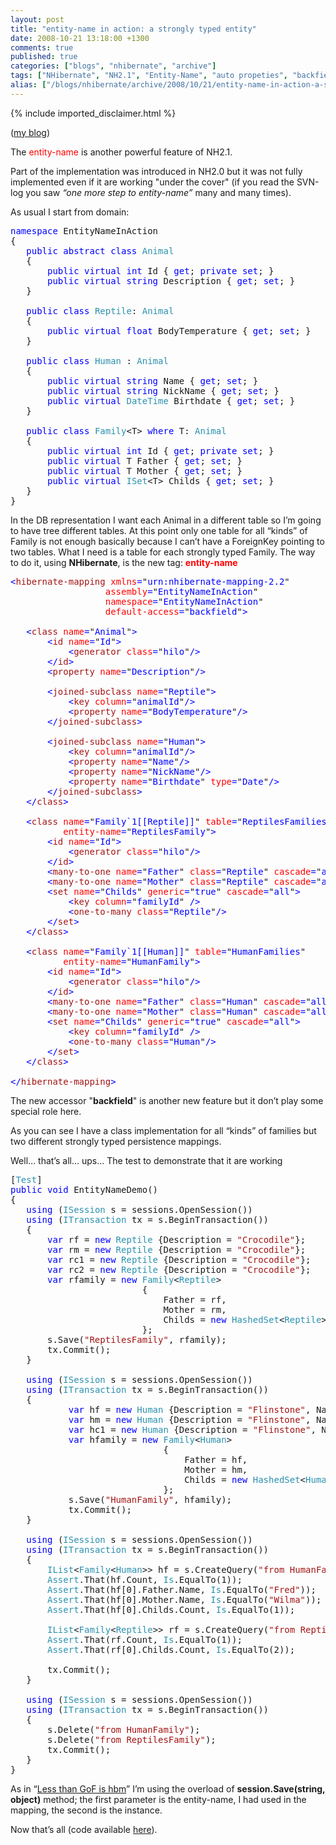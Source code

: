 ```yaml
---
layout: post
title: "entity-name in action: a strongly typed entity"
date: 2008-10-21 13:18:00 +1300
comments: true
published: true
categories: ["blogs", "nhibernate", "archive"]
tags: ["NHibernate", "NH2.1", "Entity-Name", "auto propeties", "backfield"]
alias: ["/blogs/nhibernate/archive/2008/10/21/entity-name-in-action-a-strongly-typed-entity.aspx"]
---
```

<!-- more -->
{% include imported_disclaimer.html %}
<p>(<a href="http://www.fabiomaulo.blogspot.com/">my blog</a>)</p>
<p>The <span style="color: #ff0000">entity-name</span> is another powerful feature of NH2.1.</p>
<p>Part of the implementation was introduced in NH2.0 but it was not fully implemented even if it are working "under the cover" (if you read the SVN-log you saw <em>&ldquo;one more step to entity-name&rdquo;</em> many and many times).</p>
<p>As usual I start from domain:</p>
<pre class="code"><span style="color: blue">namespace </span>EntityNameInAction<br />{<br />   <span style="color: blue">public abstract class </span><span style="color: #2b91af">Animal<br />   </span>{<br />       <span style="color: blue">public virtual int </span>Id { <span style="color: blue">get</span>; <span style="color: blue">private set</span>; }<br />       <span style="color: blue">public virtual string </span>Description { <span style="color: blue">get</span>; <span style="color: blue">set</span>; }<br />   }<br /><br />   <span style="color: blue">public class </span><span style="color: #2b91af">Reptile</span>: <span style="color: #2b91af">Animal<br />   </span>{<br />       <span style="color: blue">public virtual float </span>BodyTemperature { <span style="color: blue">get</span>; <span style="color: blue">set</span>; }<br />   }<br /><br />   <span style="color: blue">public class </span><span style="color: #2b91af">Human </span>: <span style="color: #2b91af">Animal<br />   </span>{<br />       <span style="color: blue">public virtual string </span>Name { <span style="color: blue">get</span>; <span style="color: blue">set</span>; }<br />       <span style="color: blue">public virtual string </span>NickName { <span style="color: blue">get</span>; <span style="color: blue">set</span>; }<br />       <span style="color: blue">public virtual </span><span style="color: #2b91af">DateTime </span>Birthdate { <span style="color: blue">get</span>; <span style="color: blue">set</span>; }<br />   }<br /><br />   <span style="color: blue">public class </span><span style="color: #2b91af">Family</span>&lt;T&gt; <span style="color: blue">where </span>T: <span style="color: #2b91af">Animal<br />   </span>{<br />       <span style="color: blue">public virtual int </span>Id { <span style="color: blue">get</span>; <span style="color: blue">private set</span>; }<br />       <span style="color: blue">public virtual </span>T Father { <span style="color: blue">get</span>; <span style="color: blue">set</span>; }<br />       <span style="color: blue">public virtual </span>T Mother { <span style="color: blue">get</span>; <span style="color: blue">set</span>; }<br />       <span style="color: blue">public virtual </span><span style="color: #2b91af">ISet</span>&lt;T&gt; Childs { <span style="color: blue">get</span>; <span style="color: blue">set</span>; }<br />   }<br />}</pre>
<p>In the DB representation I want each Animal in a different table so I&rsquo;m going to have tree different tables. At this point only one table for all &ldquo;kinds&rdquo; of Family is not enough basically because I can&rsquo;t have a ForeignKey pointing to two tables. What I need is a table for each strongly typed Family. The way to do it, using <strong>NHibernate</strong>, is the new tag: <strong><span style="color: #ff0000">entity-name</span></strong></p>
<pre class="code"><span style="color: blue">&lt;</span><span style="color: #a31515">hibernate-mapping </span><span style="color: red">xmlns</span><span style="color: blue">=</span>"<span style="color: blue">urn:nhibernate-mapping-2.2</span>"<br />                  <span style="color: red">assembly</span><span style="color: blue">=</span>"<span style="color: blue">EntityNameInAction</span>"<br />                  <span style="color: red">namespace</span><span style="color: blue">=</span>"<span style="color: blue">EntityNameInAction</span>"<br />                  <span style="color: red">default-access</span><span style="color: blue">=</span>"<span style="color: blue">backfield</span>"<span style="color: blue">&gt;<br />  <br />   &lt;</span><span style="color: #a31515">class </span><span style="color: red">name</span><span style="color: blue">=</span>"<span style="color: blue">Animal</span>"<span style="color: blue">&gt;<br />       &lt;</span><span style="color: #a31515">id </span><span style="color: red">name</span><span style="color: blue">=</span>"<span style="color: blue">Id</span>"<span style="color: blue">&gt;<br />           &lt;</span><span style="color: #a31515">generator </span><span style="color: red">class</span><span style="color: blue">=</span>"<span style="color: blue">hilo</span>"<span style="color: blue">/&gt;<br />       &lt;/</span><span style="color: #a31515">id</span><span style="color: blue">&gt;<br />       &lt;</span><span style="color: #a31515">property </span><span style="color: red">name</span><span style="color: blue">=</span>"<span style="color: blue">Description</span>"<span style="color: blue">/&gt;<br />      <br />       &lt;</span><span style="color: #a31515">joined-subclass </span><span style="color: red">name</span><span style="color: blue">=</span>"<span style="color: blue">Reptile</span>"<span style="color: blue">&gt;<br />           &lt;</span><span style="color: #a31515">key </span><span style="color: red">column</span><span style="color: blue">=</span>"<span style="color: blue">animalId</span>"<span style="color: blue">/&gt;<br />           &lt;</span><span style="color: #a31515">property </span><span style="color: red">name</span><span style="color: blue">=</span>"<span style="color: blue">BodyTemperature</span>"<span style="color: blue">/&gt;<br />       &lt;/</span><span style="color: #a31515">joined-subclass</span><span style="color: blue">&gt;<br />      <br />       &lt;</span><span style="color: #a31515">joined-subclass </span><span style="color: red">name</span><span style="color: blue">=</span>"<span style="color: blue">Human</span>"<span style="color: blue">&gt;<br />           &lt;</span><span style="color: #a31515">key </span><span style="color: red">column</span><span style="color: blue">=</span>"<span style="color: blue">animalId</span>"<span style="color: blue">/&gt;<br />           &lt;</span><span style="color: #a31515">property </span><span style="color: red">name</span><span style="color: blue">=</span>"<span style="color: blue">Name</span>"<span style="color: blue">/&gt;<br />           &lt;</span><span style="color: #a31515">property </span><span style="color: red">name</span><span style="color: blue">=</span>"<span style="color: blue">NickName</span>"<span style="color: blue">/&gt;<br />           &lt;</span><span style="color: #a31515">property </span><span style="color: red">name</span><span style="color: blue">=</span>"<span style="color: blue">Birthdate</span>" <span style="color: red">type</span><span style="color: blue">=</span>"<span style="color: blue">Date</span>"<span style="color: blue">/&gt;<br />       &lt;/</span><span style="color: #a31515">joined-subclass</span><span style="color: blue">&gt;       <br />   &lt;/</span><span style="color: #a31515">class</span><span style="color: blue">&gt;<br /><br />   &lt;</span><span style="color: #a31515">class </span><span style="color: red">name</span><span style="color: blue">=</span>"<span style="color: blue">Family`1[[Reptile]]</span>" <span style="color: red">table</span><span style="color: blue">=</span>"<span style="color: blue">ReptilesFamilies</span>"<br />          <span style="color: red">entity-name</span><span style="color: blue">=</span>"<span style="color: blue">ReptilesFamily</span>"<span style="color: blue">&gt;<br />       &lt;</span><span style="color: #a31515">id </span><span style="color: red">name</span><span style="color: blue">=</span>"<span style="color: blue">Id</span>"<span style="color: blue">&gt;<br />           &lt;</span><span style="color: #a31515">generator </span><span style="color: red">class</span><span style="color: blue">=</span>"<span style="color: blue">hilo</span>"<span style="color: blue">/&gt;<br />       &lt;/</span><span style="color: #a31515">id</span><span style="color: blue">&gt;<br />       &lt;</span><span style="color: #a31515">many-to-one </span><span style="color: red">name</span><span style="color: blue">=</span>"<span style="color: blue">Father</span>" <span style="color: red">class</span><span style="color: blue">=</span>"<span style="color: blue">Reptile</span>" <span style="color: red">cascade</span><span style="color: blue">=</span>"<span style="color: blue">all</span>"<span style="color: blue">/&gt;<br />       &lt;</span><span style="color: #a31515">many-to-one </span><span style="color: red">name</span><span style="color: blue">=</span>"<span style="color: blue">Mother</span>" <span style="color: red">class</span><span style="color: blue">=</span>"<span style="color: blue">Reptile</span>" <span style="color: red">cascade</span><span style="color: blue">=</span>"<span style="color: blue">all</span>"<span style="color: blue">/&gt;<br />       &lt;</span><span style="color: #a31515">set </span><span style="color: red">name</span><span style="color: blue">=</span>"<span style="color: blue">Childs</span>" <span style="color: red">generic</span><span style="color: blue">=</span>"<span style="color: blue">true</span>" <span style="color: red">cascade</span><span style="color: blue">=</span>"<span style="color: blue">all</span>"<span style="color: blue">&gt;<br />           &lt;</span><span style="color: #a31515">key </span><span style="color: red">column</span><span style="color: blue">=</span>"<span style="color: blue">familyId</span>" <span style="color: blue">/&gt;<br />           &lt;</span><span style="color: #a31515">one-to-many </span><span style="color: red">class</span><span style="color: blue">=</span>"<span style="color: blue">Reptile</span>"<span style="color: blue">/&gt;<br />       &lt;/</span><span style="color: #a31515">set</span><span style="color: blue">&gt;<br />   &lt;/</span><span style="color: #a31515">class</span><span style="color: blue">&gt;<br />  <br />   &lt;</span><span style="color: #a31515">class </span><span style="color: red">name</span><span style="color: blue">=</span>"<span style="color: blue">Family`1[[Human]]</span>" <span style="color: red">table</span><span style="color: blue">=</span>"<span style="color: blue">HumanFamilies</span>"<br />          <span style="color: red">entity-name</span><span style="color: blue">=</span>"<span style="color: blue">HumanFamily</span>"<span style="color: blue">&gt;<br />       &lt;</span><span style="color: #a31515">id </span><span style="color: red">name</span><span style="color: blue">=</span>"<span style="color: blue">Id</span>"<span style="color: blue">&gt;<br />           &lt;</span><span style="color: #a31515">generator </span><span style="color: red">class</span><span style="color: blue">=</span>"<span style="color: blue">hilo</span>"<span style="color: blue">/&gt;<br />       &lt;/</span><span style="color: #a31515">id</span><span style="color: blue">&gt;<br />       &lt;</span><span style="color: #a31515">many-to-one </span><span style="color: red">name</span><span style="color: blue">=</span>"<span style="color: blue">Father</span>" <span style="color: red">class</span><span style="color: blue">=</span>"<span style="color: blue">Human</span>" <span style="color: red">cascade</span><span style="color: blue">=</span>"<span style="color: blue">all</span>"<span style="color: blue">/&gt;<br />       &lt;</span><span style="color: #a31515">many-to-one </span><span style="color: red">name</span><span style="color: blue">=</span>"<span style="color: blue">Mother</span>" <span style="color: red">class</span><span style="color: blue">=</span>"<span style="color: blue">Human</span>" <span style="color: red">cascade</span><span style="color: blue">=</span>"<span style="color: blue">all</span>"<span style="color: blue">/&gt;<br />       &lt;</span><span style="color: #a31515">set </span><span style="color: red">name</span><span style="color: blue">=</span>"<span style="color: blue">Childs</span>" <span style="color: red">generic</span><span style="color: blue">=</span>"<span style="color: blue">true</span>" <span style="color: red">cascade</span><span style="color: blue">=</span>"<span style="color: blue">all</span>"<span style="color: blue">&gt;<br />           &lt;</span><span style="color: #a31515">key </span><span style="color: red">column</span><span style="color: blue">=</span>"<span style="color: blue">familyId</span>" <span style="color: blue">/&gt;<br />           &lt;</span><span style="color: #a31515">one-to-many </span><span style="color: red">class</span><span style="color: blue">=</span>"<span style="color: blue">Human</span>"<span style="color: blue">/&gt;<br />       &lt;/</span><span style="color: #a31515">set</span><span style="color: blue">&gt;<br />   &lt;/</span><span style="color: #a31515">class</span><span style="color: blue">&gt;<br /><br />&lt;/</span><span style="color: #a31515">hibernate-mapping</span><span style="color: blue">&gt;</span></pre>
<p>
<a href="http://11011.net/software/vspaste"></a></p>
<p>The new accessor "<strong>backfield</strong>" is another new feature but it don&rsquo;t play some special role here.</p>
<p>As you can see I have a class implementation for all &ldquo;kinds&rdquo; of families but two different strongly typed persistence mappings.</p>
<p>Well&hellip; that&rsquo;s all&hellip; ups&hellip; The test to demonstrate that it are working</p>
<pre class="code">[<span style="color: #2b91af">Test</span>]<br /><span style="color: blue">public void </span>EntityNameDemo()<br />{<br />   <span style="color: blue">using </span>(<span style="color: #2b91af">ISession </span>s = sessions.OpenSession())<br />   <span style="color: blue">using </span>(<span style="color: #2b91af">ITransaction </span>tx = s.BeginTransaction())<br />   {<br />       <span style="color: blue">var </span>rf = <span style="color: blue">new </span><span style="color: #2b91af">Reptile </span>{Description = <span style="color: #a31515">"Crocodile"</span>};<br />       <span style="color: blue">var </span>rm = <span style="color: blue">new </span><span style="color: #2b91af">Reptile </span>{Description = <span style="color: #a31515">"Crocodile"</span>};<br />       <span style="color: blue">var </span>rc1 = <span style="color: blue">new </span><span style="color: #2b91af">Reptile </span>{Description = <span style="color: #a31515">"Crocodile"</span>};<br />       <span style="color: blue">var </span>rc2 = <span style="color: blue">new </span><span style="color: #2b91af">Reptile </span>{Description = <span style="color: #a31515">"Crocodile"</span>};<br />       <span style="color: blue">var </span>rfamily = <span style="color: blue">new </span><span style="color: #2b91af">Family</span>&lt;<span style="color: #2b91af">Reptile</span>&gt;<br />                         {<br />                             Father = rf,<br />                             Mother = rm,<br />                             Childs = <span style="color: blue">new </span><span style="color: #2b91af">HashedSet</span>&lt;<span style="color: #2b91af">Reptile</span>&gt; {rc1, rc2}<br />                         };<br />       s.Save(<span style="color: #a31515">"ReptilesFamily"</span>, rfamily);<br />       tx.Commit();<br />   }<br /><br />   <span style="color: blue">using </span>(<span style="color: #2b91af">ISession </span>s = sessions.OpenSession())<br />   <span style="color: blue">using </span>(<span style="color: #2b91af">ITransaction </span>tx = s.BeginTransaction())<br />   {<br />           <span style="color: blue">var </span>hf = <span style="color: blue">new </span><span style="color: #2b91af">Human </span>{Description = <span style="color: #a31515">"Flinstone"</span>, Name = <span style="color: #a31515">"Fred"</span>};<br />           <span style="color: blue">var </span>hm = <span style="color: blue">new </span><span style="color: #2b91af">Human </span>{Description = <span style="color: #a31515">"Flinstone"</span>, Name = <span style="color: #a31515">"Wilma"</span>};<br />           <span style="color: blue">var </span>hc1 = <span style="color: blue">new </span><span style="color: #2b91af">Human </span>{Description = <span style="color: #a31515">"Flinstone"</span>, Name = <span style="color: #a31515">"Pebbles"</span>};<br />           <span style="color: blue">var </span>hfamily = <span style="color: blue">new </span><span style="color: #2b91af">Family</span>&lt;<span style="color: #2b91af">Human</span>&gt;<br />                             {<br />                                 Father = hf,<br />                                 Mother = hm,<br />                                 Childs = <span style="color: blue">new </span><span style="color: #2b91af">HashedSet</span>&lt;<span style="color: #2b91af">Human</span>&gt; {hc1}<br />                             };<br />           s.Save(<span style="color: #a31515">"HumanFamily"</span>, hfamily);<br />           tx.Commit();<br />   }<br /><br />   <span style="color: blue">using </span>(<span style="color: #2b91af">ISession </span>s = sessions.OpenSession())<br />   <span style="color: blue">using </span>(<span style="color: #2b91af">ITransaction </span>tx = s.BeginTransaction())<br />   {<br />       <span style="color: #2b91af">IList</span>&lt;<span style="color: #2b91af">Family</span>&lt;<span style="color: #2b91af">Human</span>&gt;&gt; hf = s.CreateQuery(<span style="color: #a31515">"from HumanFamily"</span>).List&lt;<span style="color: #2b91af">Family</span>&lt;<span style="color: #2b91af">Human</span>&gt;&gt;();<br />       <span style="color: #2b91af">Assert</span>.That(hf.Count, <span style="color: #2b91af">Is</span>.EqualTo(1));<br />       <span style="color: #2b91af">Assert</span>.That(hf[0].Father.Name, <span style="color: #2b91af">Is</span>.EqualTo(<span style="color: #a31515">"Fred"</span>));<br />       <span style="color: #2b91af">Assert</span>.That(hf[0].Mother.Name, <span style="color: #2b91af">Is</span>.EqualTo(<span style="color: #a31515">"Wilma"</span>));<br />       <span style="color: #2b91af">Assert</span>.That(hf[0].Childs.Count, <span style="color: #2b91af">Is</span>.EqualTo(1));<br /><br />       <span style="color: #2b91af">IList</span>&lt;<span style="color: #2b91af">Family</span>&lt;<span style="color: #2b91af">Reptile</span>&gt;&gt; rf = s.CreateQuery(<span style="color: #a31515">"from ReptilesFamily"</span>).List&lt;<span style="color: #2b91af">Family</span>&lt;<span style="color: #2b91af">Reptile</span>&gt;&gt;();<br />       <span style="color: #2b91af">Assert</span>.That(rf.Count, <span style="color: #2b91af">Is</span>.EqualTo(1));<br />       <span style="color: #2b91af">Assert</span>.That(rf[0].Childs.Count, <span style="color: #2b91af">Is</span>.EqualTo(2));<br /><br />       tx.Commit();<br />   }<br /><br />   <span style="color: blue">using </span>(<span style="color: #2b91af">ISession </span>s = sessions.OpenSession())<br />   <span style="color: blue">using </span>(<span style="color: #2b91af">ITransaction </span>tx = s.BeginTransaction())<br />   {<br />       s.Delete(<span style="color: #a31515">"from HumanFamily"</span>);<br />       s.Delete(<span style="color: #a31515">"from ReptilesFamily"</span>);<br />       tx.Commit();<br />   }<br />}</pre>
<p>
<a href="http://11011.net/software/vspaste"></a></p>
<p>As in &ldquo;<a href="http://fabiomaulo.blogspot.com/2008/10/less-than-gof-is-hbm.html">Less than GoF is hbm</a>&rdquo; I&rsquo;m using the overload of <strong>session.Save(string, object)</strong> method; the first parameter is the entity-name, I had used in the mapping, the second is the instance.</p>
<p>Now that&rsquo;s all (code available <a href="http://code.google.com/p/unhaddins/source/browse/#svn/HunabKu/src/EntityNameInAction/EntityNameInAction">here</a>).</p>
